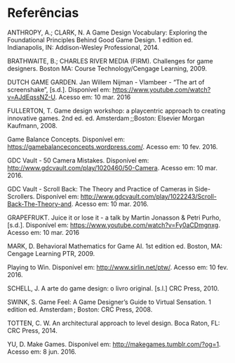# Referências

ANTHROPY, A.; CLARK, N. A Game Design Vocabulary: Exploring the Foundational Principles Behind Good Game Design. 1 edition ed. Indianapolis, IN: Addison-Wesley Professional, 2014. 

BRATHWAITE, B.; CHARLES RIVER MEDIA (FIRM). Challenges for game designers. Boston  MA: Course Technology/Cengage Learning, 2009. 

DUTCH GAME GARDEN. Jan Willem Nijman - Vlambeer - “The art of screenshake”, [s.d.]. Disponível em: <https://www.youtube.com/watch?v=AJdEqssNZ-U>. Acesso em: 10 mar. 2016

FULLERTON, T. Game design workshop: a playcentric approach to creating innovative games. 2nd ed. ed. Amsterdam ;;Boston: Elsevier Morgan Kaufmann, 2008. 

Game Balance Concepts. Disponível em: <https://gamebalanceconcepts.wordpress.com/>. Acesso em: 10 fev. 2016. 

GDC Vault - 50 Camera Mistakes. Disponível em: <http://www.gdcvault.com/play/1020460/50-Camera>. Acesso em: 10 mar. 2016. 

GDC Vault - Scroll Back: The Theory and Practice of Cameras in Side-Scrollers. Disponível em: <http://www.gdcvault.com/play/1022243/Scroll-Back-The-Theory-and>. Acesso em: 10 mar. 2016. 

GRAPEFRUKT. Juice it or lose it - a talk by Martin Jonasson & Petri Purho, [s.d.]. Disponível em: <https://www.youtube.com/watch?v=Fy0aCDmgnxg>. Acesso em: 10 mar. 2016

MARK, D. Behavioral Mathematics for Game AI. 1st edition ed. Boston, MA: Cengage Learning PTR, 2009. 

Playing to Win. Disponível em: <http://www.sirlin.net/ptw/>. Acesso em: 10 fev. 2016. 

SCHELL, J. A arte do game design: o livro original. [s.l.] CRC Press, 2010. 

SWINK, S. Game Feel: A Game Designer’s Guide to Virtual Sensation. 1 edition ed. Amsterdam ; Boston: CRC Press, 2008. 

TOTTEN, C. W. An architectural approach to level design. Boca Raton, FL: CRC Press, 2014. 

YU, D. Make Games. Disponível em: <http://makegames.tumblr.com/?og=1>. Acesso em: 8 jun. 2016. 
